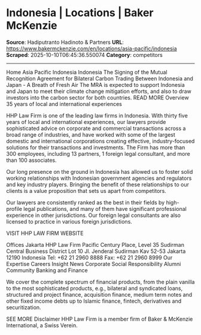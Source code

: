# Indonesia | Locations | Baker McKenzie

**Source**: Hadiputranto Hadinoto & Partners
**URL**: https://www.bakermckenzie.com/en/locations/asia-pacific/indonesia
**Scraped**: 2025-10-10T06:45:36.550074
**Category**: competitors

---

Home  Asia Pacific  Indonesia
Indonesia
The Signing of the Mutual Recognition Agreement for Bilateral Carbon Trading Between Indonesia and Japan - A Breath of Fresh Air
The MRA is expected to support Indonesia and Japan to meet their climate change mitigation efforts, and also to draw investors into the carbon sector for both countries.
READ MORE 
Overview
35 years of local and international experiences

HHP Law Firm is one of the leading law firms in Indonesia. With thirty five years of local and international experiences, our lawyers provide sophisticated advice on corporate and commercial transactions across a broad range of industries, and have worked with some of the largest domestic and international corporations creating effective, industry-focused solutions for their transactions and investments. The Firm has more than 300 employees, including 13 partners, 1 foreign legal consultant, and more than 100 associates.

Our long presence on the ground in Indonesia has allowed us to foster solid working relationships with Indonesian government agencies and regulators and key industry players. Bringing the benefit of these relationships to our clients is a value proposition that sets us apart from competitors.

Our lawyers are consistently ranked as the best in their fields by high-profile legal publications, and many of them have significant professional experience in other jurisdictions. Our foreign legal consultants are also licensed to practice in various foreign jurisdictions.




VISIT HHP LAW FIRM WEBSITE


Offices
Jakarta
HHP Law Firm
Pacific Century Place, Level 35
Sudirman Central Business District Lot 10
Jl. Jenderal Sudirman Kav 52-53
Jakarta 12190
Indonesia
Tel: +62 21 2960 8888
Fax: +62 21 2960 8999
Our Expertise Careers Insight News Corporate Social Responsibility Alumni Community
Banking and Finance

We cover the complete spectrum of financial products, from the plain vanilla to the most sophisticated products, e.g., bilateral and syndicated loans, structured and project finance, acquisition finance, medium term notes and other fixed income debts up to Islamic finance, fintech, derivatives and securitization.

SEE MORE
Disclaimer
HHP Law Firm is a member firm of Baker & McKenzie International, a Swiss Verein.
